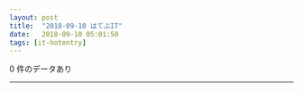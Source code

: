 ```yaml
---
layout: post
title:  "2018-09-10 はてぶIT"
date:   2018-09-10 05:01:50
tags: [it-hotentry]
---
```

0 件のデータあり

<hr>
